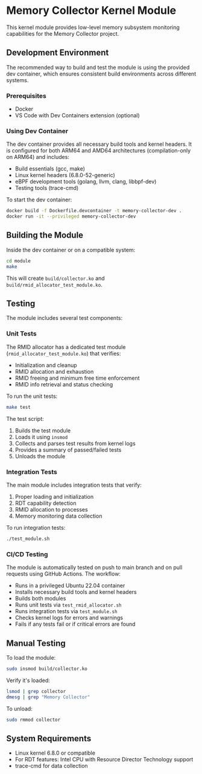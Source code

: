 # Memory Collector Kernel Module

This kernel module provides low-level memory subsystem monitoring capabilities for the Memory Collector project.

## Development Environment

The recommended way to build and test the module is using the provided dev container, which ensures consistent build environments across different systems.

### Prerequisites

- Docker
- VS Code with Dev Containers extension (optional)

### Using Dev Container

The dev container provides all necessary build tools and kernel headers. It is configured for both ARM64 and AMD64 architectures (compilation-only on ARM64) and includes:

- Build essentials (gcc, make)
- Linux kernel headers (6.8.0-52-generic)
- eBPF development tools (golang, llvm, clang, libbpf-dev)
- Testing tools (trace-cmd)

To start the dev container:

```bash
docker build -f Dockerfile.devcontainer -t memory-collector-dev .
docker run -it --privileged memory-collector-dev
```

## Building the Module

Inside the dev container or on a compatible system:

```bash
cd module
make
```

This will create `build/collector.ko` and `build/rmid_allocator_test_module.ko`.

## Testing

The module includes several test components:

### Unit Tests

The RMID allocator has a dedicated test module (`rmid_allocator_test_module.ko`) that verifies:
- Initialization and cleanup
- RMID allocation and exhaustion
- RMID freeing and minimum free time enforcement
- RMID info retrieval and status checking

To run the unit tests:

```bash
make test
```

The test script:
1. Builds the test module
2. Loads it using `insmod`
3. Collects and parses test results from kernel logs
4. Provides a summary of passed/failed tests
5. Unloads the module

### Integration Tests

The main module includes integration tests that verify:
1. Proper loading and initialization
2. RDT capability detection
3. RMID allocation to processes
4. Memory monitoring data collection

To run integration tests:

```bash
./test_module.sh
```

### CI/CD Testing

The module is automatically tested on push to main branch and on pull requests using GitHub Actions. The workflow:
- Runs in a privileged Ubuntu 22.04 container
- Installs necessary build tools and kernel headers
- Builds both modules
- Runs unit tests via `test_rmid_allocator.sh`
- Runs integration tests via `test_module.sh`
- Checks kernel logs for errors and warnings
- Fails if any tests fail or if critical errors are found

## Manual Testing

To load the module:
```bash
sudo insmod build/collector.ko
```

Verify it's loaded:
```bash
lsmod | grep collector
dmesg | grep "Memory Collector"
```

To unload:
```bash
sudo rmmod collector
```

## System Requirements

- Linux kernel 6.8.0 or compatible
- For RDT features: Intel CPU with Resource Director Technology support
- trace-cmd for data collection 